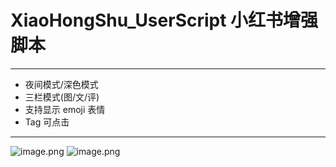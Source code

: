 # XiaoHongShu_UserScript 小红书增强脚本
---
- 夜间模式/深色模式
- 三栏模式(图/文/评)
- 支持显示 emoji 表情
- Tag 可点击
---
![image.png](https://pic7.58cdn.com.cn/nowater/webim/big/n_v21e8e057712ea4d74959af25aa15233f2.jpg)
![image.png](https://pic7.58cdn.com.cn/nowater/webim/big/n_v2a8ccd3cfee7c4d958abfb13ca416e1a3.jpg)
